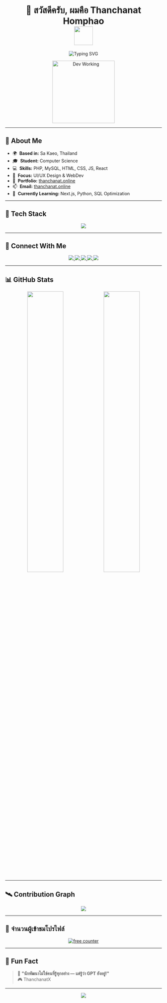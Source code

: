 <h1 align="center">
  👋 สวัสดีครับ, ผมคือ Thanchanat Homphao
  <br>
  <img src="https://user-images.githubusercontent.com/18350557/176309783-0785949b-9127-417c-8b55-ab5a4333674e.gif" width="60"/>
</h1>

<p align="center">
  <img src="https://readme-typing-svg.demolab.com?font=Kanit&weight=700&size=24&duration=3000&pause=500&color=00BFFF&center=true&vCenter=true&width=600&lines=💻+Fullstack+Web+Developer;🎨+UI%2FUX+Designer+%7C+Tech+Student;⚡+PHP+MySQL+JS+React+Linux+Lover" alt="Typing SVG" />
</p>

<p align="center">
  <img src="https://media.giphy.com/media/L8K62iTDkzGX6/giphy.gif" width="200" alt="Dev Working" />
</p>

---

## 🧠 About Me

- 🌍  **Based in:** Sa Kaeo, Thailand  
- 🎓  **Student:** Computer Science  
- 💻  **Skills:** PHP, MySQL, HTML, CSS, JS, React  
- 🎨  **Focus:** UI/UX Design & WebDev  
- 🚀  **Portfolio:** [thanchanat.online](http://thanchanat.online)  
- 📫  **Email:** [thanchanat.online](mailto:thanchanat.online)  
- 🧠  **Currently Learning:** Next.js, Python, SQL Optimization

---

## 🚀 Tech Stack

<p align="center">
  <img src="https://skillicons.dev/icons?i=html,css,js,php,mysql,react,nodejs,python,bootstrap,vscode,figma,photoshop,ae,wordpress,linux" />
</p>

---

## 🎯 Connect With Me

<p align="center">
  <a href="https://discord.com/users/1329732614591877172">
    <img src="https://img.shields.io/badge/DISCORD-5865F2?style=for-the-badge&logo=discord&logoColor=white" />
  </a>
  <a href="https://facebook.com/thitipong.homepao">
    <img src="https://img.shields.io/badge/FACEBOOK-1877F2?style=for-the-badge&logo=facebook&logoColor=white" />
  </a>
  <a href="http://www.instagram.com/thanchanatx/">
    <img src="https://img.shields.io/badge/INSTAGRAM-E4405F?style=for-the-badge&logo=instagram&logoColor=white" />
  </a>
  <a href="https://www.youtube.com/@thanchanatx">
    <img src="https://img.shields.io/badge/YOUTUBE-FF0000?style=for-the-badge&logo=youtube&logoColor=white" />
  </a>
  <a href="https://github.com/ThanchanatX">
    <img src="https://img.shields.io/badge/GITHUB-181717?style=for-the-badge&logo=github&logoColor=white" />
  </a>
</p>

---

## 📊 GitHub Stats

<p align="center">
  <img src="https://github-readme-stats.vercel.app/api?username=ThanchanatX&show_icons=true&theme=tokyonight&hide_border=true&rank_icon=default" width="48%"/>
  <img src="https://github-readme-stats.vercel.app/api/top-langs/?username=ThanchanatX&layout=compact&theme=tokyonight&hide_border=true" width="48%"/>
</p>

---

## 🛰 Contribution Graph

<p align="center">
  <img src="https://github-readme-activity-graph.vercel.app/graph?username=ThanchanatX&theme=react-dark&hide_border=true&area=true" />
</p>

---

## 🔢 จำนวนผู้เข้าชมโปรไฟล์

<p align="center">
  <a href="https://www.freecounterstat.com" title="free counter">
    <img src="https://counter1.optistats.ovh/private/freecounterstat.php?c=zsx8hs7h6hbda67buhqj2bqrlpgn4l48" border="0" title="free counter" alt="free counter" />
  </a>
</p>

---

## 🧩 Fun Fact

> 🧠 **"นักพัฒนาไม่ใช่คนที่รู้ทุกอย่าง — แต่รู้ว่า GPT ยังอยู่!"**  
> 🎮 ThanchanatX

---

<p align="center">
  <img src="https://capsule-render.vercel.app/api?type=waving&color=0ff0fc&height=120&section=footer"/>
</p>
